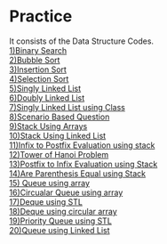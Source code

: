 # Practice
It consists of the Data Structure Codes.
<br>
<a href="https://github.com/kriti-garg/practice/blob/master/Searching/BinarySearch.java">1)Binary Search</a><br>
<a href="https://github.com/kriti-garg/practice/blob/master/Sorting/bubbleSort.cpp">2)Bubble Sort</a><br>
<a href="https://github.com/kriti-garg/practice/blob/master/Sorting/insertion.java">3)Insertion Sort</a><br>
<a href="https://github.com/kriti-garg/practice/blob/master/Sorting/selection.java">4)Selection Sort</a><br>
<a href="https://github.com/kriti-garg/practice/blob/master/LinkedList/class_singleLinkedList.cpp">5)Singly Linked List</a><br>
<a href="https://github.com/kriti-garg/practice/blob/master/LinkedList/doublyLinkedList.cpp">6)Doubly Linked List</a><br>
<a href="https://github.com/kriti-garg/practice/blob/master/LinkedList/class_singleLinkedList.cpp">7)Singly Linked List using Class</a><br>
<a href="https://github.com/kriti-garg/practice/blob/master/LinkedList/terminateWhen10.cpp">8)Scenario Based Question</a>
<br>
<a href="https://github.com/kriti-garg/practice/blob/master/stack/stack_array.cpp">9)Stack Using Arrays</a><br>
<a href="https://github.com/kriti-garg/practice/blob/master/stack/stack_LinkedList.cpp">10)Stack Using Linked List</a><br>
<a href="https://github.com/kriti-garg/practice/blob/master/stack/Infix2Postfix.cpp">11)Infix to Postfix Evaluation using stack</a><br>
<a href="https://github.com/kriti-garg/practice/blob/master/stack/TowerHanoi.cpp">12)Tower of Hanoi Problem</a><br>
<a href="https://github.com/kriti-garg/practice/blob/master/stack/Postfix2InfixEvaluation.cpp">13)Postfix to Infix Evaluation using Stack</a><br>
<a href="https://github.com/kriti-garg/practice/blob/master/stack/StackEqual.cpp">14)Are Parenthesis Equal using Stack</a><br>
<a href="https://github.com/kriti-garg/practice/blob/master/queue/Queue.cpp">15) Queue using array</a><br>
<a href="https://github.com/kriti-garg/practice/blob/master/queue/CircularQueue.cpp">16)Circualar Queue using array</a><br>
<a href="https://github.com/kriti-garg/practice/blob/master/queue/DequeUsing_STL.cpp">17)Deque using STL</a><br>
<a href="https://github.com/kriti-garg/practice/blob/master/queue/DequeUsingArrays.cpp">18)Deque using circular array</a><br>
<a href="https://github.com/kriti-garg/practice/blob/master/queue/PriorityQueueSTL.cpp">19)Priority Queue using STL</a><br>
<a href="https://github.com/kriti-garg/practice/blob/master/queue/QueueLinkedList.cpp">20)Queue using Linked List</a><br>
